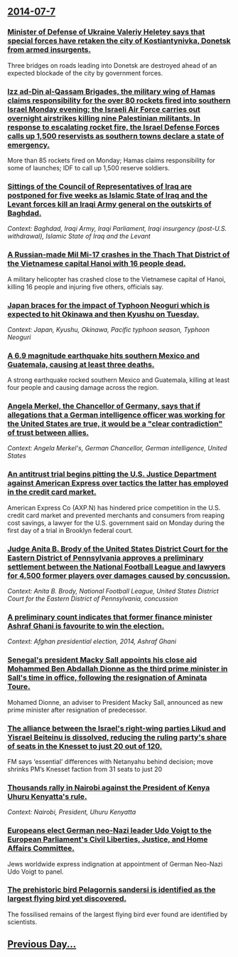 ## [2014-07-7](/news/2014/07/7/index.md)

### [Minister of Defense of Ukraine Valeriy Heletey says that special forces have retaken the city of Kostiantynivka, Donetsk from armed insurgents. ](/news/2014/07/7/minister-of-defense-of-ukraine-valeriy-heletey-says-that-special-forces-have-retaken-the-city-of-kostiantynivka-donetsk-from-armed-insurgen.md)
Three bridges on roads leading into Donetsk are destroyed ahead of an expected blockade of the city by government forces.

### [Izz ad-Din al-Qassam Brigades, the military wing of Hamas claims responsibility for the over 80 rockets fired into southern Israel Monday evening; the Israeli Air Force carries out overnight airstrikes killing nine Palestinian militants. In response to escalating rocket fire, the Israel Defense Forces calls up 1,500 reservists as southern towns declare a state of emergency.  ](/news/2014/07/7/izz-ad-din-al-qassam-brigades-the-military-wing-of-hamas-claims-responsibility-for-the-over-80-rockets-fired-into-southern-israel-monday-ev.md)
More than 85 rockets fired on Monday; Hamas claims responsibility for some of launches; IDF to call up 1,500 reserve soldiers.

### [Sittings of the Council of Representatives of Iraq are postponed for five weeks as Islamic State of Iraq and the Levant forces kill an Iraqi Army general on the outskirts of Baghdad. ](/news/2014/07/7/sittings-of-the-council-of-representatives-of-iraq-are-postponed-for-five-weeks-as-islamic-state-of-iraq-and-the-levant-forces-kill-an-iraqi.md)
_Context: Baghdad, Iraqi Army, Iraqi Parliament, Iraqi insurgency (post-U.S. withdrawal), Islamic State of Iraq and the Levant_

### [A Russian-made Mil Mi-17 crashes in the Thach That District of the Vietnamese capital Hanoi with 16 people dead. ](/news/2014/07/7/a-russian-made-mil-mi-17-crashes-in-the-thao-ch-thaoy-t-district-of-the-vietnamese-capital-hanoi-with-16-people-dead.md)
A military helicopter has crashed close to the Vietnamese capital of Hanoi, killing 16 people and injuring five others, officials say.

### [Japan braces for the impact of Typhoon Neoguri which is expected to hit Okinawa and then Kyushu on Tuesday. ](/news/2014/07/7/japan-braces-for-the-impact-of-typhoon-neoguri-which-is-expected-to-hit-okinawa-and-then-kyushu-on-tuesday.md)
_Context: Japan, Kyushu, Okinawa, Pacific typhoon season, Typhoon Neoguri_

### [A 6.9 magnitude earthquake hits southern Mexico and Guatemala, causing at least three deaths. ](/news/2014/07/7/a-6-9-magnitude-earthquake-hits-southern-mexico-and-guatemala-causing-at-least-three-deaths.md)
A strong earthquake rocked southern Mexico and Guatemala, killing at least four people and causing damage across the region.

### [Angela Merkel, the Chancellor of Germany, says that if allegations that a German intelligence officer was working for the United States are true, it would be a "clear contradiction" of trust between allies. ](/news/2014/07/7/angela-merkel-the-chancellor-of-germany-says-that-if-allegations-that-a-german-intelligence-officer-was-working-for-the-united-states-are.md)
_Context: Angela Merkel's, German Chancellor, German intelligence, United States_

### [An antitrust trial begins pitting the U.S. Justice Department against American Express over tactics the latter has employed in the credit card market. ](/news/2014/07/7/an-antitrust-trial-begins-pitting-the-u-s-justice-department-against-american-express-over-tactics-the-latter-has-employed-in-the-credit-ca.md)
American Express Co (AXP.N) has hindered price competition in the U.S. credit card market and prevented merchants and consumers from reaping cost savings, a lawyer for the U.S. government said on Monday during the first day of a trial in Brooklyn federal court.

### [Judge Anita B. Brody of the United States District Court for the Eastern District of Pennsylvania approves a preliminary settlement between the National Football League and lawyers for 4,500 former players over damages caused by concussion. ](/news/2014/07/7/judge-anita-b-brody-of-the-united-states-district-court-for-the-eastern-district-of-pennsylvania-approves-a-preliminary-settlement-between.md)
_Context: Anita B. Brody, National Football League, United States District Court for the Eastern District of Pennsylvania, concussion_

### [A preliminary count indicates that former finance minister Ashraf Ghani is favourite to win the election. ](/news/2014/07/7/a-preliminary-count-indicates-that-former-finance-minister-ashraf-ghani-is-favourite-to-win-the-election.md)
_Context: Afghan presidential election, 2014, Ashraf Ghani_

### [Senegal's president Macky Sall appoints his close aid Mohammed Ben Abdallah Dionne as the third prime minister in Sall's time in office, following the resignation of Aminata Toure. ](/news/2014/07/7/senegal-s-president-macky-sall-appoints-his-close-aid-mohammed-ben-abdallah-dionne-as-the-third-prime-minister-in-sall-s-time-in-office-fol.md)
Mohamed Dionne, an adviser to President Macky Sall, announced as new prime minister after resignation of predecessor.

### [The alliance between the Israel's right-wing parties Likud and Yisrael Beiteinu is dissolved, reducing the ruling party's share of seats in the Knesset to just 20 out of 120. ](/news/2014/07/7/the-alliance-between-the-israel-s-right-wing-parties-likud-and-yisrael-beiteinu-is-dissolved-reducing-the-ruling-party-s-share-of-seats-in.md)
FM says &#8216;essential&#8217; differences with Netanyahu behind decision; move shrinks PM&#8217;s Knesset faction from 31 seats to just 20

### [Thousands rally in Nairobi against the President of Kenya Uhuru Kenyatta's rule.](/news/2014/07/7/thousands-rally-in-nairobi-against-the-president-of-kenya-uhuru-kenyatta-s-rule.md)
_Context: Nairobi, President, Uhuru Kenyatta_

### [Europeans elect German neo-Nazi leader Udo Voigt to the European Parliament's Civil Liberties, Justice, and Home Affairs Committee. ](/news/2014/07/7/europeans-elect-german-neo-nazi-leader-udo-voigt-to-the-european-parliament-s-civil-liberties-justice-and-home-affairs-committee.md)
Jews worldwide express indignation at appointment of German Neo-Nazi Udo Voigt to panel.

### [The prehistoric bird Pelagornis sandersi is identified as the largest flying bird yet discovered. ](/news/2014/07/7/the-prehistoric-bird-pelagornis-sandersi-is-identified-as-the-largest-flying-bird-yet-discovered.md)
The fossilised remains of the largest flying bird ever found are identified by scientists.

## [Previous Day...](/news/2014/07/6/index.md)

